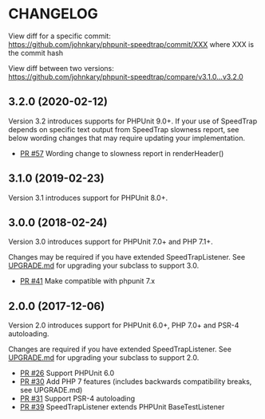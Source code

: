 CHANGELOG
=================

View diff for a specific commit:  
https://github.com/johnkary/phpunit-speedtrap/commit/XXX where XXX is the commit hash

View diff between two versions:  
https://github.com/johnkary/phpunit-speedtrap/compare/v3.1.0...v3.2.0

## 3.2.0 (2020-02-12)

Version 3.2 introduces supports for PHPUnit 9.0+.
If your use of SpeedTrap depends on specific text output from SpeedTrap slowness
report, see below wording changes that may require updating your implementation.

* [PR #57](https://github.com/johnkary/phpunit-speedtrap/pull/57) Wording change to slowness report in renderHeader()

## 3.1.0 (2019-02-23)

Version 3.1 introduces support for PHPUnit 8.0+.

## 3.0.0 (2018-02-24)

Version 3.0 introduces support for PHPUnit 7.0+ and PHP 7.1+.

Changes may be required if you have extended SpeedTrapListener. See
[UPGRADE.md](UPGRADE.md) for upgrading your subclass to support 3.0.

* [PR #41](https://github.com/johnkary/phpunit-speedtrap/pull/41) Make compatible with phpunit 7.x

## 2.0.0 (2017-12-06)

Version 2.0 introduces support for PHPUnit 6.0+, PHP 7.0+ and PSR-4 autoloading.

Changes are required if you have extended SpeedTrapListener. See
[UPGRADE.md](UPGRADE.md) for upgrading your subclass to support 2.0.

* [PR #26](https://github.com/johnkary/phpunit-speedtrap/pull/26) Support PHPUnit 6.0
* [PR #30](https://github.com/johnkary/phpunit-speedtrap/pull/30) Add PHP 7 features (includes backwards compatibility breaks, see UPGRADE.md)
* [PR #31](https://github.com/johnkary/phpunit-speedtrap/pull/31) Support PSR-4 autoloading
* [PR #39](https://github.com/johnkary/phpunit-speedtrap/pull/39) SpeedTrapListener extends PHPUnit BaseTestListener
